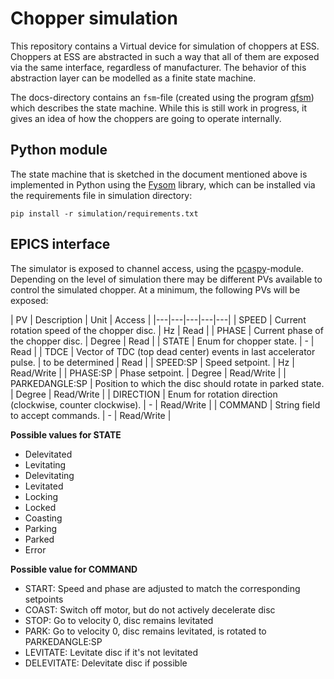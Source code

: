# Chopper simulation

This repository contains a Virtual device for simulation of choppers at ESS. Choppers at ESS are abstracted in such a way that
all of them are exposed via the same interface, regardless of manufacturer. The behavior of this abstraction layer can
be modelled as a finite state machine.

The docs-directory contains an `fsm`-file (created using the program [qfsm](http://qfsm.sourceforge.net/)) which describes
the state machine. While this is still work in progress, it gives an idea of how the choppers are going to operate internally.

## Python module

The state machine that is sketched in the document mentioned above is implemented in Python using the
[Fysom](https://pypi.python.org/pypi/fysom) library, which can be installed via the requirements file in simulation directory:

```
pip install -r simulation/requirements.txt
```

## EPICS interface

The simulator is exposed to channel access, using the [pcaspy](https://pypi.python.org/pypi/pcaspy)-module. Depending on the level
of simulation there may be different PVs available to control the simulated chopper. At a minimum, the following PVs will be
exposed:

| PV  | Description  | Unit | Access |
|---|---|---|---|---|
| SPEED  |  Current rotation speed of the chopper disc. | Hz  | Read |
| PHASE  |  Current phase of the chopper disc. | Degree | Read |
| STATE  |  Enum for chopper state. | - | Read |
| TDCE  |  Vector of TDC (top dead center) events in last accelerator pulse. | to be determined | Read |
| SPEED:SP  | Speed setpoint.  | Hz | Read/Write |
| PHASE:SP  |  Phase setpoint. | Degree | Read/Write |
| PARKEDANGLE:SP  |  Position to which the disc should rotate in parked state. | Degree | Read/Write |
| DIRECTION  |  Enum for rotation direction (clockwise, counter clockwise). | - | Read/Write |
| COMMAND  |  String field to accept commands. | - | Read/Write |

**Possible values for STATE**
- Delevitated
- Levitating
- Delevitating
- Levitated
- Locking
- Locked
- Coasting
- Parking
- Parked
- Error

**Possible value for COMMAND**
- START: Speed and phase are adjusted to match the corresponding setpoints
- COAST: Switch off motor, but do not actively decelerate disc
- STOP: Go to velocity 0, disc remains levitated
- PARK: Go to velocity 0, disc remains levitated, is rotated to PARKEDANGLE:SP
- LEVITATE: Levitate disc if it's not levitated
- DELEVITATE: Delevitate disc if possible
